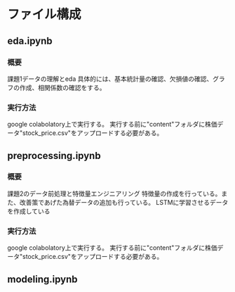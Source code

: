 # ファイル構成
## eda.ipynb
### 概要
課題1データの理解とeda
具体的には、基本統計量の確認、欠損値の確認、グラフの作成、相関係数の確認をする。

### 実行方法
google colabolatory上で実行する。
実行する前に"content"フォルダに株価データ"stock_price.csv"をアップロードする必要がある。

## preprocessing.ipynb

### 概要
課題2のデータ前処理と特徴量エンジニアリング
特徴量の作成を行っている。また、改善策であげた為替データの追加も行っている。
LSTMに学習させるデータを作成している

### 実行方法
google colabolatory上で実行する。
実行する前に"content"フォルダに株価データ"stock_price.csv"をアップロードする必要がある。

## modeling.ipynb

